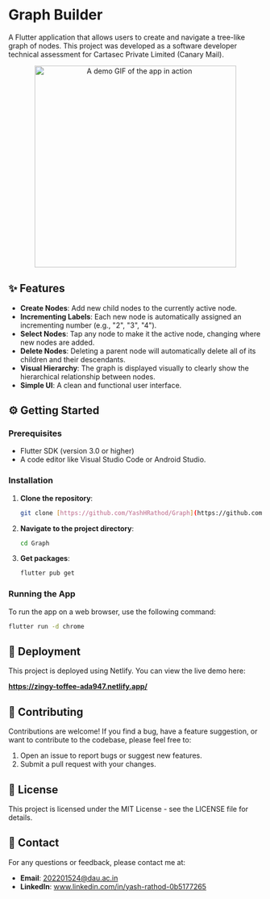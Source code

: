 # Graph Builder

A Flutter application that allows users to create and navigate a tree-like graph of nodes. This project was developed as a software developer technical assessment for Cartasec Private Limited (Canary Mail).

<p align="center">
  <img src="https://example.com/your-demo-gif.gif" alt="A demo GIF of the app in action" width="400"/>
</p>

## ✨ Features

* **Create Nodes**: Add new child nodes to the currently active node.
* **Incrementing Labels**: Each new node is automatically assigned an incrementing number (e.g., "2", "3", "4").
* **Select Nodes**: Tap any node to make it the active node, changing where new nodes are added.
* **Delete Nodes**: Deleting a parent node will automatically delete all of its children and their descendants.
* **Visual Hierarchy**: The graph is displayed visually to clearly show the hierarchical relationship between nodes.
* **Simple UI**: A clean and functional user interface.

## ⚙️ Getting Started

### Prerequisites

* Flutter SDK (version 3.0 or higher)
* A code editor like Visual Studio Code or Android Studio.

### Installation

1.  **Clone the repository**:
    ```bash
    git clone [https://github.com/YashHRathod/Graph](https://github.com/YashHRathod/Graph)
    ```
2.  **Navigate to the project directory**:
    ```bash
    cd Graph
    ```
3.  **Get packages**:
    ```bash
    flutter pub get
    ```

### Running the App

To run the app on a web browser, use the following command:

```bash
flutter run -d chrome
```
## 🚀 Deployment

This project is deployed using Netlify. You can view the live demo here:

**https://zingy-toffee-ada947.netlify.app/**

## 🤝 Contributing

Contributions are welcome! If you find a bug, have a feature suggestion, or want to contribute to the codebase, please feel free to:

1.  Open an issue to report bugs or suggest new features.
2.  Submit a pull request with your changes.

## 📄 License

This project is licensed under the MIT License - see the LICENSE file for details.


## 📧 Contact

For any questions or feedback, please contact me at:

* **Email**: 202201524@dau.ac.in
* **LinkedIn**: www.linkedin.com/in/yash-rathod-0b5177265


